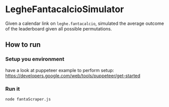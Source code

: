 # LegheFantacalcioSimulator

Given a calendar link on `leghe.fantacalcio`, simulated the average outcome of the leaderboard given all possible permutations.

## How to run
### Setup you environment
have a look at puppeteer example to perform setup: https://developers.google.com/web/tools/puppeteer/get-started

### Run it
```
node fantaScraper.js
```
